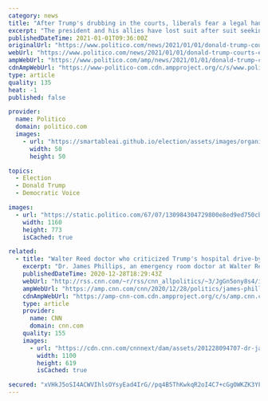 ```yaml
---
category: news
title: "After Trump's drubbing in the courts, liberals fear a legal hangover"
excerpt: "The president and his allies have lost suit after suit seeking to overturn the election. But the victories could ultimately prove costly for the left."
publishedDateTime: 2021-01-01T09:36:00Z
originalUrl: "https://www.politico.com/news/2021/01/01/donald-trump-courts-election-legal-hangover-453217"
webUrl: "https://www.politico.com/news/2021/01/01/donald-trump-courts-election-legal-hangover-453217"
ampWebUrl: "https://www.politico.com/amp/news/2021/01/01/donald-trump-courts-election-legal-hangover-453217"
cdnAmpWebUrl: "https://www-politico-com.cdn.ampproject.org/c/s/www.politico.com/amp/news/2021/01/01/donald-trump-courts-election-legal-hangover-453217"
type: article
quality: 135
heat: -1
published: false

provider:
  name: Politico
  domain: politico.com
  images:
    - url: "https://smartableai.github.io/election/assets/images/organizations/politico.com-50x50.jpg"
      width: 50
      height: 50

topics:
  - Election
  - Donald Trump
  - Democratic Voice

images:
  - url: "https://static.politico.com/67/07/130984304729800e8ed9ed750cb4/gettyimages-1230086732-c.jpg"
    width: 1160
    height: 773
    isCached: true

related:
  - title: "Walter Reed doctor who criticized Trump's hospital drive-by works last shift after being removed from schedule"
    excerpt: "Dr. James Phillips, an emergency room doctor at Walter Reed National Military Medical Center, has been removed from his duty after publicly criticizing President Donald Trump's drive-by around the hospital after his coronavirus diagnosis.\n    \n"
    publishedDateTime: 2020-12-28T18:29:43Z
    webUrl: "http://rss.cnn.com/~r/rss/cnn_allpolitics/~3/JgGn5ony8s4/index.html"
    ampWebUrl: "https://amp.cnn.com/cnn/2020/12/28/politics/james-phillips-walter-reed-last-shift/index.html"
    cdnAmpWebUrl: "https://amp-cnn-com.cdn.ampproject.org/c/s/amp.cnn.com/cnn/2020/12/28/politics/james-phillips-walter-reed-last-shift/index.html"
    type: article
    provider:
      name: CNN
      domain: cnn.com
    quality: 155
    images:
      - url: "https://cdn.cnn.com/cnnnext/dam/assets/201228094707-dr-james-phillips-super-tease.jpg"
        width: 1100
        height: 619
        isCached: true

secured: "xVHkJ5oSI4ACWVIhlsOYsyEad4IrG//pq4B5ThKwkqR2oI4C7+cGgOWKZK3YFI4yIrTttFzDadxmUk1/p/+GFzxrSzHyInmpb7qVDOLpxqmraLy+lcMdBBKwetcieObWSYy/6SyQvqEqaDsBRoN+iRTK7WH9uoBiWBOpFjGzwgLS2h2GQTBYlQfWFyS7YqLWrUQTeTK3aLx27PYnpRsafUBmTnXFYNKCjlHqkem+ggmUp/uRNZdmEHRdagazHoIQQU1SFXl6RhWlBVSjAHTm2zaoJ5LpNS/EdZpHq/QQPVNS8tyrbIELtwrfcIn6ThfUqndj4Vf8HMepyU28OoYi4TVzGXGbCXCy0rXCCY5vdvU=;a4LCJxPAn97XLtLk5t36kQ=="
---
```


